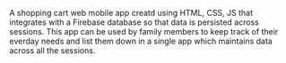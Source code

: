 A shopping cart web mobile app creatd using HTML, CSS, JS that integrates with a Firebase database so that data is persisted across sessions. This app can be used by family members to keep track of their everday needs and list them down in a single app which maintains data across all the sessions. 
